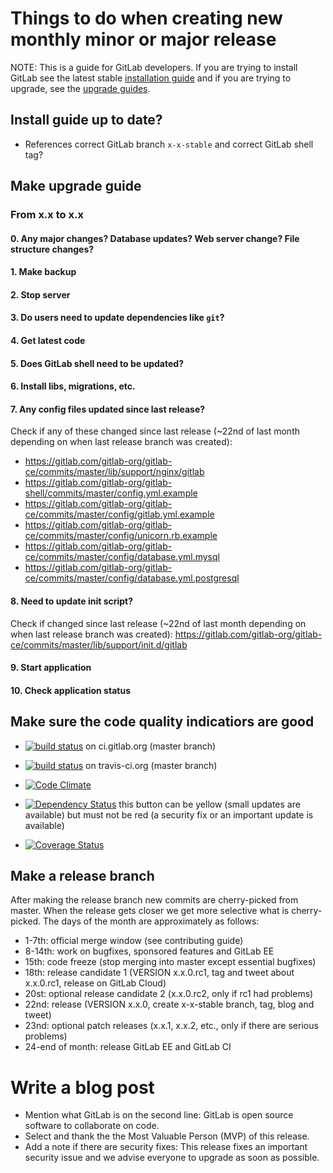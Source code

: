 # Things to do when creating new monthly minor or major release
NOTE: This is a guide for GitLab developers. If you are trying to install GitLab see the latest stable [installation guide](install/installation.md) and if you are trying to upgrade, see the [upgrade guides](update).

## Install guide up to date?

* References correct GitLab branch `x-x-stable` and correct GitLab shell tag?

## Make upgrade guide

### From x.x to x.x

#### 0. Any major changes? Database updates? Web server change? File structure changes?

#### 1. Make backup

#### 2. Stop server

#### 3. Do users need to update dependencies like `git`?

#### 4. Get latest code

#### 5. Does GitLab shell need to be updated?

#### 6. Install libs, migrations, etc.

#### 7. Any config files updated since last release?

Check if any of these changed since last release (~22nd of last month depending on when last release branch was created):

* https://gitlab.com/gitlab-org/gitlab-ce/commits/master/lib/support/nginx/gitlab
* https://gitlab.com/gitlab-org/gitlab-shell/commits/master/config.yml.example
* https://gitlab.com/gitlab-org/gitlab-ce/commits/master/config/gitlab.yml.example
* https://gitlab.com/gitlab-org/gitlab-ce/commits/master/config/unicorn.rb.example
* https://gitlab.com/gitlab-org/gitlab-ce/commits/master/config/database.yml.mysql
* https://gitlab.com/gitlab-org/gitlab-ce/commits/master/config/database.yml.postgresql

#### 8. Need to update init script?

Check if changed since last release (~22nd of last month depending on when last release branch was created): https://gitlab.com/gitlab-org/gitlab-ce/commits/master/lib/support/init.d/gitlab

#### 9. Start application

#### 10. Check application status

## Make sure the code quality indicatiors are good

* [![build status](http://ci.gitlab.org/projects/1/status.png?ref=master)](http://ci.gitlab.org/projects/1?ref=master) on ci.gitlab.org (master branch)

* [![build status](https://secure.travis-ci.org/gitlabhq/gitlabhq.png)](https://travis-ci.org/gitlabhq/gitlabhq) on travis-ci.org (master branch)

* [![Code Climate](https://codeclimate.com/github/gitlabhq/gitlabhq.png)](https://codeclimate.com/github/gitlabhq/gitlabhq)

* [![Dependency Status](https://gemnasium.com/gitlabhq/gitlabhq.png)](https://gemnasium.com/gitlabhq/gitlabhq) this button can be yellow (small updates are available) but must not be red (a security fix or an important update is available)

* [![Coverage Status](https://coveralls.io/repos/gitlabhq/gitlabhq/badge.png?branch=master)](https://coveralls.io/r/gitlabhq/gitlabhq)

## Make a release branch

After making the release branch new commits are cherry-picked from master. When the release gets closer we get more selective what is cherry-picked. The days of the month are approximately as follows:

* 1-7th: official merge window (see contributing guide)
* 8-14th: work on bugfixes, sponsored features and GitLab EE
* 15th: code freeze (stop merging into master except essential bugfixes)
* 18th: release candidate 1 (VERSION x.x.0.rc1, tag and tweet about x.x.0.rc1, release on GitLab Cloud)
* 20st: optional release candidate 2 (x.x.0.rc2, only if rc1 had problems)
* 22nd: release (VERSION x.x.0, create x-x-stable branch, tag, blog and tweet)
* 23nd: optional patch releases (x.x.1, x.x.2, etc., only if there are serious problems)
* 24-end of month: release GitLab EE and GitLab CI

# Write a blog post

* Mention what GitLab is on the second line: GitLab is open source software to collaborate on code.
* Select and thank the the Most Valuable Person (MVP) of this release.
* Add a note if there are security fixes: This release fixes an important security issue and we advise everyone to upgrade as soon as possible.